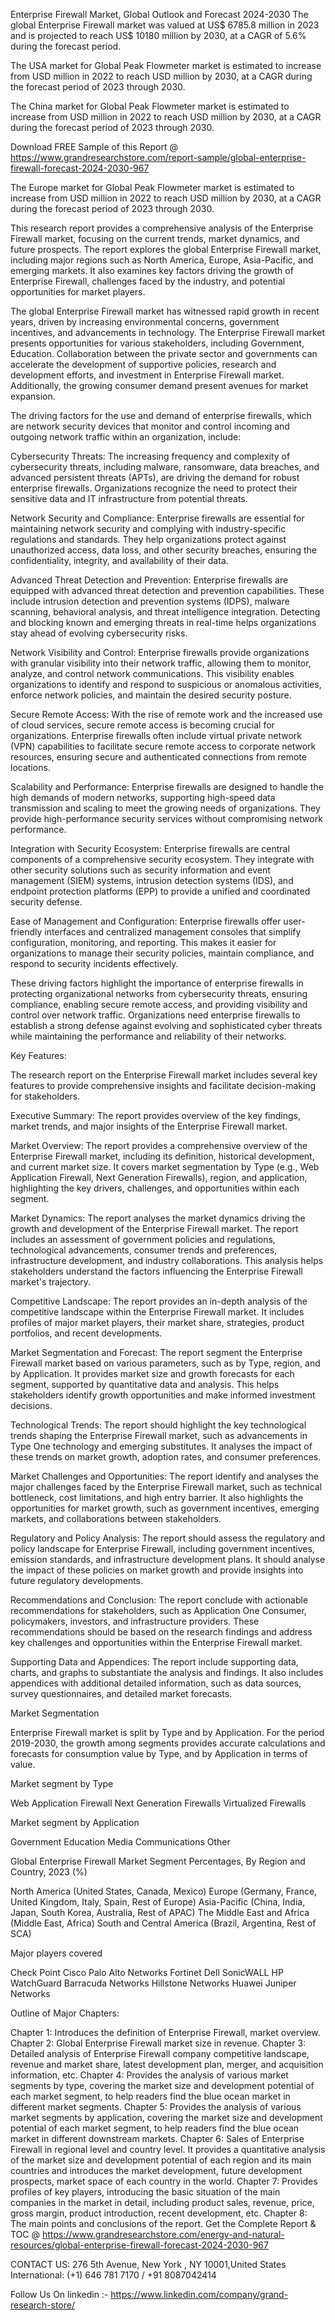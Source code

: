 Enterprise Firewall Market, Global Outlook and Forecast 2024-2030
The global Enterprise Firewall market was valued at US$ 6785.8 million in 2023 and is projected to reach US$ 10180 million by 2030, at a CAGR of 5.6% during the forecast period.

The USA market for Global Peak Flowmeter market is estimated to increase from USD million in 2022 to reach USD million by 2030, at a CAGR during the forecast period of 2023 through 2030.

The China market for Global Peak Flowmeter market is estimated to increase from USD million in 2022 to reach USD million by 2030, at a CAGR during the forecast period of 2023 through 2030.

Download FREE Sample of this Report @ https://www.grandresearchstore.com/report-sample/global-enterprise-firewall-forecast-2024-2030-967

The Europe market for Global Peak Flowmeter market is estimated to increase from USD million in 2022 to reach USD million by 2030, at a CAGR during the forecast period of 2023 through 2030.

This research report provides a comprehensive analysis of the Enterprise Firewall market, focusing on the current trends, market dynamics, and future prospects. The report explores the global Enterprise Firewall market, including major regions such as North America, Europe, Asia-Pacific, and emerging markets. It also examines key factors driving the growth of Enterprise Firewall, challenges faced by the industry, and potential opportunities for market players.

The global Enterprise Firewall market has witnessed rapid growth in recent years, driven by increasing environmental concerns, government incentives, and advancements in technology. The Enterprise Firewall market presents opportunities for various stakeholders, including Government, Education. Collaboration between the private sector and governments can accelerate the development of supportive policies, research and development efforts, and investment in Enterprise Firewall market. Additionally, the growing consumer demand present avenues for market expansion.

The driving factors for the use and demand of enterprise firewalls, which are network security devices that monitor and control incoming and outgoing network traffic within an organization, include:

Cybersecurity Threats: The increasing frequency and complexity of cybersecurity threats, including malware, ransomware, data breaches, and advanced persistent threats (APTs), are driving the demand for robust enterprise firewalls. Organizations recognize the need to protect their sensitive data and IT infrastructure from potential threats.

Network Security and Compliance: Enterprise firewalls are essential for maintaining network security and complying with industry-specific regulations and standards. They help organizations protect against unauthorized access, data loss, and other security breaches, ensuring the confidentiality, integrity, and availability of their data.

Advanced Threat Detection and Prevention: Enterprise firewalls are equipped with advanced threat detection and prevention capabilities. These include intrusion detection and prevention systems (IDPS), malware scanning, behavioral analysis, and threat intelligence integration. Detecting and blocking known and emerging threats in real-time helps organizations stay ahead of evolving cybersecurity risks.

Network Visibility and Control: Enterprise firewalls provide organizations with granular visibility into their network traffic, allowing them to monitor, analyze, and control network communications. This visibility enables organizations to identify and respond to suspicious or anomalous activities, enforce network policies, and maintain the desired security posture.

Secure Remote Access: With the rise of remote work and the increased use of cloud services, secure remote access is becoming crucial for organizations. Enterprise firewalls often include virtual private network (VPN) capabilities to facilitate secure remote access to corporate network resources, ensuring secure and authenticated connections from remote locations.

Scalability and Performance: Enterprise firewalls are designed to handle the high demands of modern networks, supporting high-speed data transmission and scaling to meet the growing needs of organizations. They provide high-performance security services without compromising network performance.

Integration with Security Ecosystem: Enterprise firewalls are central components of a comprehensive security ecosystem. They integrate with other security solutions such as security information and event management (SIEM) systems, intrusion detection systems (IDS), and endpoint protection platforms (EPP) to provide a unified and coordinated security defense.

Ease of Management and Configuration: Enterprise firewalls offer user-friendly interfaces and centralized management consoles that simplify configuration, monitoring, and reporting. This makes it easier for organizations to manage their security policies, maintain compliance, and respond to security incidents effectively.

These driving factors highlight the importance of enterprise firewalls in protecting organizational networks from cybersecurity threats, ensuring compliance, enabling secure remote access, and providing visibility and control over network traffic. Organizations need enterprise firewalls to establish a strong defense against evolving and sophisticated cyber threats while maintaining the performance and reliability of their networks.

Key Features:

The research report on the Enterprise Firewall market includes several key features to provide comprehensive insights and facilitate decision-making for stakeholders.

Executive Summary: The report provides overview of the key findings, market trends, and major insights of the Enterprise Firewall market.

Market Overview: The report provides a comprehensive overview of the Enterprise Firewall market, including its definition, historical development, and current market size. It covers market segmentation by Type (e.g., Web Application Firewall, Next Generation Firewalls), region, and application, highlighting the key drivers, challenges, and opportunities within each segment.

Market Dynamics: The report analyses the market dynamics driving the growth and development of the Enterprise Firewall market. The report includes an assessment of government policies and regulations, technological advancements, consumer trends and preferences, infrastructure development, and industry collaborations. This analysis helps stakeholders understand the factors influencing the Enterprise Firewall market's trajectory.

Competitive Landscape: The report provides an in-depth analysis of the competitive landscape within the Enterprise Firewall market. It includes profiles of major market players, their market share, strategies, product portfolios, and recent developments.

Market Segmentation and Forecast: The report segment the Enterprise Firewall market based on various parameters, such as by Type, region, and by Application. It provides market size and growth forecasts for each segment, supported by quantitative data and analysis. This helps stakeholders identify growth opportunities and make informed investment decisions.

Technological Trends: The report should highlight the key technological trends shaping the Enterprise Firewall market, such as advancements in Type One technology and emerging substitutes. It analyses the impact of these trends on market growth, adoption rates, and consumer preferences.

Market Challenges and Opportunities: The report identify and analyses the major challenges faced by the Enterprise Firewall market, such as technical bottleneck, cost limitations, and high entry barrier. It also highlights the opportunities for market growth, such as government incentives, emerging markets, and collaborations between stakeholders.

Regulatory and Policy Analysis: The report should assess the regulatory and policy landscape for Enterprise Firewall, including government incentives, emission standards, and infrastructure development plans. It should analyse the impact of these policies on market growth and provide insights into future regulatory developments.

Recommendations and Conclusion: The report conclude with actionable recommendations for stakeholders, such as Application One Consumer, policymakers, investors, and infrastructure providers. These recommendations should be based on the research findings and address key challenges and opportunities within the Enterprise Firewall market.

Supporting Data and Appendices: The report include supporting data, charts, and graphs to substantiate the analysis and findings. It also includes appendices with additional detailed information, such as data sources, survey questionnaires, and detailed market forecasts.

Market Segmentation

Enterprise Firewall market is split by Type and by Application. For the period 2019-2030, the growth among segments provides accurate calculations and forecasts for consumption value by Type, and by Application in terms of value.

Market segment by Type

Web Application Firewall
Next Generation Firewalls
Virtualized Firewalls

Market segment by Application

Government
Education
Media
Communications
Other

Global Enterprise Firewall Market Segment Percentages, By Region and Country, 2023 (%)

North America (United States, Canada, Mexico)
Europe (Germany, France, United Kingdom, Italy, Spain, Rest of Europe)
Asia-Pacific (China, India, Japan, South Korea, Australia, Rest of APAC)
The Middle East and Africa (Middle East, Africa)
South and Central America (Brazil, Argentina, Rest of SCA)

Major players covered

Check Point
Cisco
Palo Alto Networks
Fortinet
Dell SonicWALL
HP
WatchGuard
Barracuda Networks
Hillstone Networks
Huawei
Juniper Networks

Outline of Major Chapters:

Chapter 1: Introduces the definition of Enterprise Firewall, market overview.
Chapter 2: Global Enterprise Firewall market size in revenue.
Chapter 3: Detailed analysis of Enterprise Firewall company competitive landscape, revenue and market share, latest development plan, merger, and acquisition information, etc.
Chapter 4: Provides the analysis of various market segments by type, covering the market size and development potential of each market segment, to help readers find the blue ocean market in different market segments.
Chapter 5: Provides the analysis of various market segments by application, covering the market size and development potential of each market segment, to help readers find the blue ocean market in different downstream markets.
Chapter 6: Sales of Enterprise Firewall in regional level and country level. It provides a quantitative analysis of the market size and development potential of each region and its main countries and introduces the market development, future development prospects, market space of each country in the world.
Chapter 7: Provides profiles of key players, introducing the basic situation of the main companies in the market in detail, including product sales, revenue, price, gross margin, product introduction, recent development, etc.
Chapter 8: The main points and conclusions of the report.
Get the Complete Report & TOC @ https://www.grandresearchstore.com/energy-and-natural-resources/global-enterprise-firewall-forecast-2024-2030-967

CONTACT US:
276 5th Avenue, New York , NY 10001,United States
International: (+1) 646 781 7170 / +91 8087042414

Follow Us On linkedin :- https://www.linkedin.com/company/grand-research-store/
